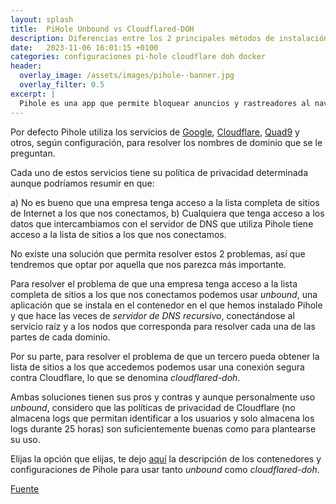 ```yaml
---
layout: splash 
title:  PiHole Unbound vs Cloudflared-DOH
description: Diferencias entre los 2 principales métodos de instalación de PiHole seguro (unbound y cloudflared-DOH)
date:   2023-11-06 16:01:15 +0100
categories: configuraciones pi-hole cloudflare doh docker
header:
  overlay_image: /assets/images/pihole--banner.jpg
  overlay_filter: 0.5 
excerpt: |
  Pihole es una app que permite bloquear anuncios y rastreadores al navegar por Internet. 
---
```

Por defecto Pihole utiliza los servicios de [Google](https://dns.google), [Cloudflare](https://www.cloudflare.com/es-es/application-services/products/dns/), [Quad9](https://www.quad9.net/es/) y otros, según configuración, para resolver los nombres de dominio que se le preguntan.

Cada uno de estos servicios tiene su política de privacidad determinada aunque podríamos resumir en que:

a) No es bueno que una empresa tenga acceso a la lista completa de sitios de Internet a los que nos conectamos,
b) Cualquiera que tenga acceso a los datos que intercambiamos con el servidor de DNS que utiliza Pihole tiene acceso a la lista de sitios a los que nos conectamos.

No existe una solución que permita resolver estos 2 problemas, así que tendremos que optar por aquella que nos parezca más importante.

Para resolver el problema de que una empresa tenga acceso a la lista completa de sitios a los que nos conectamos podemos usar *unbound*, una aplicación que se instala en el contenedor en el que hemos instalado Pihole y que hace las veces de *servidor de DNS recursivo*, conectándose al servicio raíz y a los nodos que corresponda para resolver cada una de las partes de cada dominio.

Por su parte, para resolver el problema de que un tercero pueda obtener la lista de sitios a los que accedemos podemos usar una conexión segura contra Cloudflare, lo que se denomina *cloudflared-doh*. 

Ambas soluciones tienen sus pros y contras y aunque personalmente uso *unbound*, considero que las políticas de privacidad de Cloudflare (no almacena logs que permitan identificar a los usuarios y solo almacena los logs durante 25 horas) son suficientemente buenas como para plantearse su uso.

Elijas la opción que elijas, te dejo [aquí](/assets/bin/pi-hole.tar) la descripción de los contenedores y configuraciones de Pihole para usar tanto *unbound* como *cloudflared-doh*.

[Fuente](https://docs.pi-hole.net)
